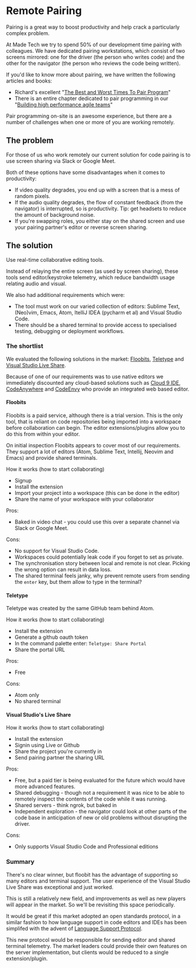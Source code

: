# Remote Pairing

Pairing is a great way to boost productivity and help crack a particularly complex problem.

At Made Tech we try to spend 50% of our development time pairing with colleagues. We have dedicated pairing workstations, which consist of two screens mirrored: one for the driver (the person who writes code) and the other for the navigator (the person who reviews the code being written).

If you'd like to know more about pairing, we have written the following articles and books:

- Richard's excellent "[The Best and Worst Times To Pair Program][link_richard_pairing]"
- There is an entire chapter dedicated to pair programming in our "[Building high performance  agile teams][link_agile_book]"

Pair programming on-site is an awesome experience, but there are a number of challenges when one or more of you are working remotely.

## The problem

For those of us who work remotely our current solution for code pairing is to use screen sharing via Slack or Google Meet.

Both of these options have some disadvantages when it comes to productivity:

- If video quality degrades, you end up with a screen that is a mess of random pixels.
- If the audio quality degrades, the flow of constant feedback (from the navigator) is interrupted, so is productivity. Tip: get headsets to reduce the amount of background noise.
- If you're swapping roles, you either stay on the shared screen and use your pairing partner's editor or reverse screen sharing.

## The solution

Use real-time collaborative editing tools.

Instead of relaying the entire screen (as used by screen sharing), these tools send editor/keystroke telemetry, which reduce bandwidth usage relating audio and visual.

We also had additional requirements which were:

- The tool must work on our varied collection of editors: Sublime Text, (Neo)vim, Emacs, Atom, ItelliJ IDEA (pycharm et al) and Visual Studio Code.
- There should be a shared terminal to provide access to specialised testing, debugging or deployment workflows.

### The shortlist

We evaluated the following solutions in the market: [Floobits][link_floobits], [Teletype][link_teletype] and [Visual Studio Live Share][link_liveshare].

Because of one of our requirements was to use native editors we immediately discounted any cloud-based solutions such as [Cloud 9 IDE][link_cloud9], [CodeAnywhere][link_codeanywhere] and [CodeEnvy][link_codeenvy] who provide an integrated web based editor.

#### Floobits

Floobits is a paid service, although there is a trial version. This is the only tool, that is reliant on code repositories being imported into a workspace before collaboration can begin. The editor extensions/plugins allow you to do this from within your editor.

On initial inspection Floobits appears to cover most of our requirements. They support a lot of editors (Atom, Sublime Text, Intellij, Neovim and Emacs) and provide shared terminals.

How it works (how to start collaborating)

- Signup
- Install the extension
- Import your project into a workspace (this can be done in the editor)
- Share the name of your workspace with your collaborator

Pros:

- Baked in video chat - you could use this over a separate channel via Slack or Google Meet.

Cons:

- No support for Visual Studio Code.
- Workspaces could potentially leak code if you forget to set as private.
- The synchronisation story between local and remote is not clear. Picking the wrong option can result in data loss.
- The shared terminal feels janky, why prevent remote users from sending the `enter` key, but them allow to type in the terminal?

#### Teletype

Teletype was created by the same GitHub team behind Atom.

How it works (how to start collaborating)

- Install the extension
- Generate a github oauth token
- In the command palette enter: `Teletype: Share Portal`
- Share the portal URL

Pros:

- Free

Cons:

- Atom only
- No shared terminal

#### Visual Studio's Live Share

How it works (how to start collaborating)

- Install the extension
- Signin using Live or Github
- Share the project you're currently in
- Send pairing partner the sharing URL

Pros:

- Free, but a paid tier is being evaluated for the future which would have more advanced features.
- Shared debugging - though not a requirement it was nice to be able to remotely inspect the contents of the code while it was running.
- Shared servers - think ngrok, but baked in
- Independent exploration - the navigator could look at other parts of the code base in anticipation of new or old problems without disrupting the driver.

Cons:

- Only supports Visual Studio Code and Professional editions

### Summary

There's no clear winner, but floobit has the advantage of supporting so many editors and terminal support. The user experience of the Visual Studio Live Share was exceptional and just worked.

This is still a relatively new field, and improvements as well as new players will appear in the market. So we'll be revisiting this space periodically.

It would be great if this market adopted an open standards protocol, in a similar fashion to how language support in code editors and IDEs has been simplifed with the advent of [Language Support Protocol][link_lsp].

This new protocol would be responsible for sending editor and shared terminal telemetry. The market leaders could provide their own features on the server implementation, but clients would be reduced to a single extension/plugin.


[link_richard_pairing]:  https://www.madetech.com/blog/the-best-and-worst-times-to-pair-program
[link_agile_book]: https://www.madetech.com/resources/ebook/building_high_performance_agile_teams
[link_floobits]: https://floobits.com/
[link_teletype]: https://teletype.atom.io/
[link_liveshare]: https://www.visualstudio.com/services/live-share/
[link_cloud9]: https://c9.io/
[link_codeanywhere]: https://codeanywhere.com/
[link_codeenvy]: https://codenvy.com/
[link_flootty]: https://floobits.com/help/flootty
[link_lsp]: https://en.wikipedia.org/wiki/Language_Server_Protocol